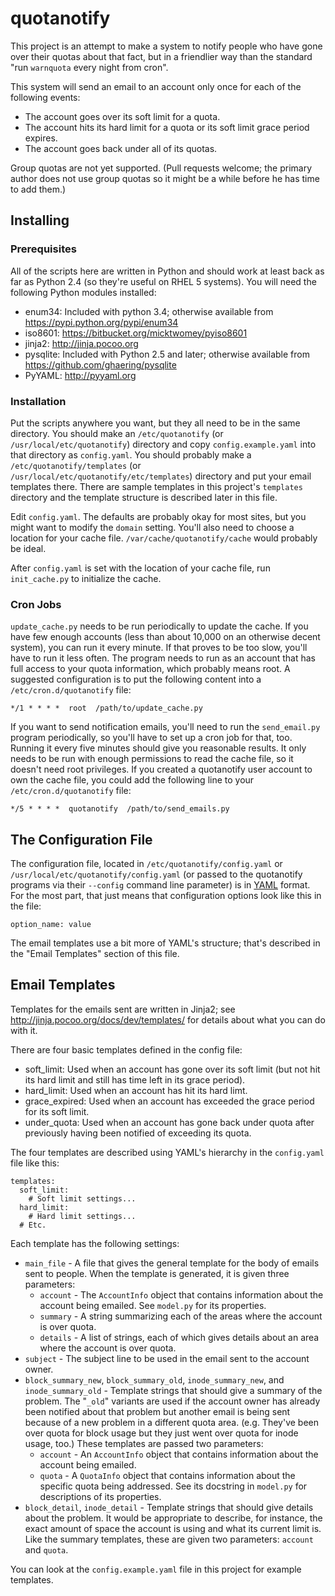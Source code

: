 # quotanotify

This project is an attempt to make a system to notify people who have
gone over their quotas about that fact, but in a friendlier way than
the standard "run `warnquota` every night from cron".

This system will send an email to an account only once for each of the
following events:

 * The account goes over its soft limit for a quota.
 * The account hits its hard limit for a quota or its soft limit grace
   period expires.
 * The account goes back under all of its quotas.

Group quotas are not yet supported.  (Pull requests welcome; the
primary author does not use group quotas so it might be a while before
he has time to add them.)


## Installing

### Prerequisites

All of the scripts here are written in Python and should work at least
back as far as Python 2.4 (so they're useful on RHEL 5 systems).  You
will need the following Python modules installed:

 * enum34: Included with python 3.4; otherwise available from
   https://pypi.python.org/pypi/enum34
 * iso8601: https://bitbucket.org/micktwomey/pyiso8601
 * jinja2: http://jinja.pocoo.org
 * pysqlite: Included with Python 2.5 and later; otherwise available
   from https://github.com/ghaering/pysqlite
 * PyYAML: http://pyyaml.org

### Installation

Put the scripts anywhere you want, but they all need to be in the same
directory.  You should make an `/etc/quotanotify` (or
`/usr/local/etc/quotanotify`) directory and copy `config.example.yaml`
into that directory as `config.yaml`.  You should probably make a
`/etc/quotanotify/templates` (or `/usr/local/etc/quotanotify/etc/templates`)
directory and put your email templates there.  There are sample
templates in this project's `templates` directory and the template
structure is described later in this file.

Edit `config.yaml`.  The defaults are probably okay for most sites,
but you might want to modify the `domain` setting.  You'll also need
to choose a location for your cache file.  `/var/cache/quotanotify/cache`
would probably be ideal.

After `config.yaml` is set with the location of your cache file, run
`init_cache.py` to initialize the cache.

### Cron Jobs

`update_cache.py` needs to be run periodically to update the cache.
If you have few enough accounts (less than about 10,000 on an
otherwise decent system), you can run it every minute.  If that proves
to be too slow, you'll have to run it less often.  The program needs
to run as an account that has full access to your quota information,
which probably means root.  A suggested configuration is to put the
following content into a `/etc/cron.d/quotanotify` file:

    */1 * * * *  root  /path/to/update_cache.py

If you want to send notification emails, you'll need to run the
`send_email.py` program periodically, so you'll have to set up a cron
job for that, too.  Running it every five minutes should give you
reasonable results.  It only needs to be run with enough permissions
to read the cache file, so it doesn't need root privileges.  If you
created a quotanotify user account to own the cache file, you could
add the following line to your `/etc/cron.d/quotanotify` file:

    */5 * * * *  quotanotify  /path/to/send_emails.py


## The Configuration File

The configuration file, located in `/etc/quotanotify/config.yaml` or
`/usr/local/etc/quotanotify/config.yaml` (or passed to the quotanotify
programs via their `--config` command line parameter) is in
[YAML](http://yaml.org) format.  For the most part, that just means
that configuration options look like this in the file:

    option_name: value

The email templates use a bit more of YAML's structure; that's
described in the "Email Templates" section of this file.


## Email Templates

Templates for the emails sent are written in Jinja2; see
http://jinja.pocoo.org/docs/dev/templates/ for details about what you
can do with it.

There are four basic templates defined in the config file:

 * soft_limit: Used when an account has gone over its soft limit (but
   not hit its hard limit and still has time left in its grace
   period).
 * hard_limit: Used when an account has hit its hard limt.
 * grace_expired: Used when an account has exceeded the grace period
   for its soft limit.
 * under_quota: Used when an account has gone back under quota after
   previously having been notified of exceeding its quota.

The four templates are described using YAML's hierarchy in the
`config.yaml` file like this:

    templates:
      soft_limit:
        # Soft limit settings...
      hard_limit:
        # Hard limit settings...
      # Etc.

Each template has the following settings:

 * `main_file` - A file that gives the general template for the body
   of emails sent to people.  When the template is generated, it is
   given three parameters:
   * `account` - The `AccountInfo` object that contains information
     about the account being emailed.  See `model.py` for its
     properties.
   * `summary` - A string summarizing each of the areas where the
     account is over quota.
   * `details` - A list of strings, each of which gives details about
     an area where the account is over quota.
 * `subject` - The subject line to be used in the email sent to the
   account owner.
 * `block_summary_new`, `block_summary_old`, `inode_summary_new`, and
   `inode_summary_old` - Template strings that should give a summary
   of the problem.  The "`_old`" variants are used if the account
   owner has already been notified about that problem but another
   email is being sent because of a new problem in a different quota
   area.  (e.g. They've been over quota for block usage but they just
   went over quota for inode usage, too.)  These templates are passed
   two parameters:
   * `account` - An `AccountInfo` object that contains information
     about the account being emailed.
   * `quota` - A `QuotaInfo` object that contains information about
     the specific quota being addressed.  See its docstring in
     `model.py` for descriptions of its properties.
 * `block_detail`, `inode_detail` - Template strings that should give
   details about the problem.  It would be appropriate to describe,
   for instance, the exact amount of space the account is using and
   what its current limit is.  Like the summary templates, these are
   given two parameters: `account` and `quota`.

You can look at the `config.example.yaml` file in this project for
example templates.
